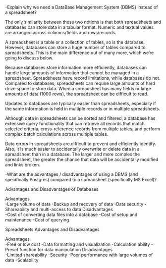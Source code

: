 -Explain why we need a DataBase Management System (DBMS) instead of a spreadsheet?

The only similarity between these two notions is that both spreadsheets and databases can store data in a tabular format. Numeric and textual values are arranged across columns/fields and rows/records.

A spreadsheet is a table or a collection of tables, so is the database. However, databases can store a huge number of tables compared to spreadsheets. This is the main difference out of many more, which we’re going to discuss below.

Because databases store information more efficiently, databases can handle large amounts of information that cannot be managed in a spreadsheet. Spreadsheets have record limitations, while databases do not. Compared to databases, spreadsheets can require large amounts of hard drive space to store data. When a spreadsheet has many fields or large amounts of data (1000 rows), the spreadsheet can be difficult to read.

Updates to databases are typically easier than spreadsheets, especially if the same information is held in multiple records or in multiple spreadsheets.

Although data in spreadsheets can be sorted and filtered, a database has extensive query functionality that can retrieve all records that match selected criteria, cross-reference records from multiple tables, and perform complex batch calculations across multiple tables.

Data errors in spreadsheets are difficult to prevent and efficiently identify.
Also, it is much easier to accidentally overwrite or delete data in a spreadsheet than in a database. The larger and more complex the spreadsheet, the greater the chance that data will be accidentally modified and links broken.



-What are the advantages / disadvantages of using a DBMS (and specifically Postgres) compared to a spreadsheet (specifically MS Excel)?

Advantages and Disadvantages of Databases

Advantages                                   
-Large volume of data
-Backup and recovery of data
-Data security
-Shareability and multi-access to data
Disadvantages                                   
-Cost of converting data files into a database
-Cost of setup and maintenance
-Cost of querying

Spreadsheets Advantages and Disadvantages

Advantages                                   
-Free or low cost
-Data formatting and visualization
-Calculation ability
-Preset function for data manipulation
Disadvantages                                   
-Limited shareability
-Security
-Poor performance with large volumes of data
-Scalability
